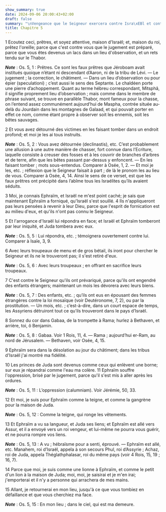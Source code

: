 ```yaml
---
show_summary: true
date: 2024-09-06 20:00:43+02:00
draft: false
summary: "\nVengeance que le Seigneur exercera contre Isra\xEBl et contre Juda.\n"
title: Chapitre 5
---
```





1 Ecoutez ceci, prêtres, et soyez attentive, maison d'Israël; et, maison du roi, prêtez l'oreille; parce que c'est contre vous que le jugement est préparé, parce que vous êtes devenus un lacs dans un lieu d'observation, et un rets tendu sur le Thabor.

***Note*** :  Os. 5, 1 : Prêtres. Ce sont les faux prêtres que Jéroboam avait institués quoique n’étant ni descendant d’Aaron, ni de la tribu de Lévi. ― Le jugement ; la correction, le châtiment. ― Dans un lieu d’observation ou pour épier (speculationi) ; c’est aussi le sens des Septante. Le chaldéen porte une pierre d’achoppement. Quant au terme hébreu correspondant, Mitsphâ, il signifie proprement lieu d’observation ; mais comme dans le membre de phrase suivant, se trouve en parallèle Thabor, mont fameux pour la chasse, on l’entend assez communément aujourd’hui de Maspha, contrée située au-delà du Jourdain dans les montagnes de Galaad, et qui pouvait porter en effet ce nom, comme étant propre à observer soit les ennemis, soit les bêtes sauvages.


2 Et vous avez détourné des victimes en les faisant tomber dans un endroit profond; et moi je les ai tous instruits.

***Note*** :  Os. 5, 2 : Vous avez détournée (declinastis), etc. C’est probablement une allusion à une autre manière de chasser, fort connue dans l’Ecriture, laquelle consiste à creuser des fosses et à les couvrir de branches d’arbres et de terre, afin que les bêtes passant par-dessus y enfoncent. ― En les faisant tomber ; mots sous-entendus. Comparer à Osée, 1, 2. ― Et moi je les, etc. ; réflexion que le Seigneur faisait à part ; de là le pronom les au lieu de vous. Comparer à Osée, 4, 14. Ainsi le sens de ce verset, est que les faux prêtres ont précipité dans l’abîme tous les Israélites qu’ils avaient séduits.

3 Moi, je connais Ephraïm, et Israël ne m'est point caché; je sais que maintenant Ephraïm a forniqué, qu'Israël s'est souillé. 4 Ils n'appliqueront pas leurs pensées à revenir à leur Dieu, parce que l'esprit de fornication est au milieu d'eux, et qu'ils n'ont pas connu le Seigneur.


5 Et l'arrogance d'Israël lui répondra en face; et Israël et Ephraïm tomberont par leur iniquité, et Juda tombera avec eux.

***Note*** :  Os. 5, 5 : Lui répondra, etc. ; témoignera ouvertement contre lui. Comparer à Isaïe, 3, 9.

6 Avec leurs troupeaux de menu et de gros bétail, ils iront pour chercher le Seigneur et ils ne le trouveront pas; il s'est retiré d'eux.

***Note*** :  Os. 5, 6 : Avec leurs troupeaux ; en offrant en sacrifice leurs troupeaux.

7 C'est contre le Seigneur qu'ils ont prévariqué, parce qu'ils ont engendré des enfants étrangers; maintenant un mois les dévorera avec leurs biens.

***Note*** :  Os. 5, 7 : Des enfants, etc. ; qu’ils ont eus en épousant des femmes étrangères contre la loi mosaïque (voir Deutéronome, 7, 2), ou par la prostitution. ― Un mois, etc. ; c’est-à-dire, dans un court espace de temps, les Assyriens détruiront tout ce qu’ils trouveront dans le pays d’Israël.


8 Sonnez du cor dans Gabaa, de la trompette à Rama; hurlez à Bethaven, et arrière, toi, ô Benjamin.

***Note*** :  Os. 5, 8 : Gabaa. Voir 1 Rois, 11, 4. ― Rama ; aujourd’hui er-Ram, au nord de Jérusalem. ― Bethaven, voir Osée, 4, 15.

9 Ephraïm sera dans la désolation au jour du châtiment; dans les tribus d'Israël j'ai montré ma fidélité.


10 Les princes de Juda sont devenus comme ceux qui enlèvent une borne; sur eux je répandrai comme l'eau ma colère. 11 Ephraïm souffre l'oppression, brisé par le jugement, parce qu'il s'est mis à aller après les ordures.

***Note*** :  Os. 5, 11 : L’oppression (calumniam). Voir Jérémie, 50, 33.

12 Et moi, je suis pour Ephraïm comme la teigne, et comme la gangrène pour la maison de Juda.

***Note*** :  Os. 5, 12 : Comme la teigne, qui ronge les vêtements.


13 Et Ephraïm a vu sa langueur, et Juda ses liens; et Ephraïm est allé vers Assur, et il a envoyé vers un roi vengeur, et lui-même ne pourra vous guérir, et ne pourra rompre vos liens.

***Note*** :  Os. 5, 13 : A vu ; hébraïsme pour a senti, éprouvé. ― Ephraïm est allé, etc. Manahem, roi d’Israël, appela à son secours Phul, roi d’Assyrie ; Achaz, roi de Juda, appela Théglathphalasar, roi du même pays (voir 4 Rois, 15, 19 ; 16, 7).

14 Parce que moi, je suis comme une lionne à Ephraïm, et comme le petit d'un lion à la maison de Juda; moi, moi, je saisirai et je m'en irai; j'emporterai et il n'y a personne qui arrachera de mes mains.


15 Allant, je retournerai en mon lieu, jusqu'à ce que vous tombiez en défaillance et que vous cherchiez ma face.

***Note*** :  Os. 5, 15 : En mon lieu ; dans le ciel, qui est ma demeure.


